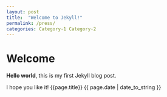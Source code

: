 ```yaml
---
layout: post
title:  "Welcome to Jekyll!"
permalink: /press/
categories: Category-1 Category-2
---
```


# Welcome

**Hello world**, this is my first Jekyll blog post.

I hope you like it!
{{page.title}}
{{ page.date | date_to_string }}
